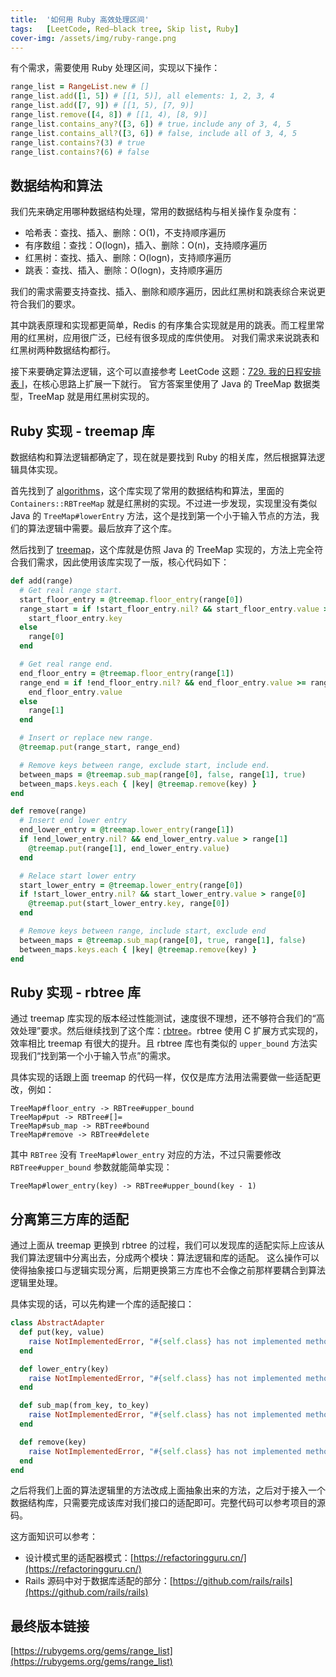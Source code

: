 ```yaml
---
title:  '如何用 Ruby 高效处理区间'
tags:   [LeetCode, Red–black tree, Skip list, Ruby]
cover-img: /assets/img/ruby-range.png
---
```


有个需求，需要使用 Ruby 处理区间，实现以下操作：

```ruby
range_list = RangeList.new # []
range_list.add([1, 5]) # [[1, 5)], all elements: 1, 2, 3, 4
range_list.add([7, 9]) # [[1, 5), [7, 9)]
range_list.remove([4, 8]) # [[1, 4), [8, 9)]
range_list.contains_any?([3, 6]) # true，include any of 3, 4, 5
range_list.contains_all?([3, 6]) # false, include all of 3, 4, 5
range_list.contains?(3) # true
range_list.contains?(6) # false
```

## 数据结构和算法

我们先来确定用哪种数据结构处理，常用的数据结构与相关操作复杂度有：

- 哈希表：查找、插入、删除：O(1)，不支持顺序遍历
- 有序数组：查找：O(logn)，插入、删除：O(n)，支持顺序遍历
- 红黑树：查找、插入、删除：O(logn)，支持顺序遍历
- 跳表：查找、插入、删除：O(logn)，支持顺序遍历

我们的需求需要支持查找、插入、删除和顺序遍历，因此红黑树和跳表综合来说更符合我们的要求。

其中跳表原理和实现都更简单，Redis 的有序集合实现就是用的跳表。而工程里常用的红黑树，应用很广泛，已经有很多现成的库供使用。
对我们需求来说跳表和红黑树两种数据结构都行。

接下来要确定算法逻辑，这个可以直接参考 LeetCode 这题：[729. 我的日程安排表 I](https://leetcode-cn.com/problems/my-calendar-i/)，在核心思路上扩展一下就行。
官方答案里使用了 Java 的 TreeMap 数据类型，TreeMap 就是用红黑树实现的。

## Ruby 实现 - treemap 库

数据结构和算法逻辑都确定了，现在就是要找到 Ruby 的相关库，然后根据算法逻辑具体实现。

首先找到了 [algorithms](https://rubygems.org/gems/algorithms)，这个库实现了常用的数据结构和算法，里面的 `Containers::RBTreeMap` 就是红黑树的实现。不过进一步发现，实现里没有类似 Java 的 `TreeMap#lowerEntry` 方法，这个是找到第一个小于输入节点的方法，我们的算法逻辑中需要。最后放弃了这个库。

然后找到了 [treemap](https://rubygems.org/gems/treemap)，这个库就是仿照 Java 的 TreeMap 实现的，方法上完全符合我们需求，因此使用该库实现了一版，核心代码如下：

```ruby
def add(range)
  # Get real range start.
  start_floor_entry = @treemap.floor_entry(range[0])
  range_start = if !start_floor_entry.nil? && start_floor_entry.value >= range[0]
    start_floor_entry.key
  else
    range[0]
  end

  # Get real range end.
  end_floor_entry = @treemap.floor_entry(range[1])
  range_end = if !end_floor_entry.nil? && end_floor_entry.value >= range[1]
    end_floor_entry.value
  else
    range[1]
  end

  # Insert or replace new range.
  @treemap.put(range_start, range_end)

  # Remove keys between range, exclude start, include end.
  between_maps = @treemap.sub_map(range[0], false, range[1], true)
  between_maps.keys.each { |key| @treemap.remove(key) }
end

def remove(range)
  # Insert end lower entry
  end_lower_entry = @treemap.lower_entry(range[1])
  if !end_lower_entry.nil? && end_lower_entry.value > range[1]
    @treemap.put(range[1], end_lower_entry.value)
  end

  # Relace start lower entry
  start_lower_entry = @treemap.lower_entry(range[0])
  if !start_lower_entry.nil? && start_lower_entry.value > range[0]
    @treemap.put(start_lower_entry.key, range[0])
  end

  # Remove keys between range, include start, exclude end
  between_maps = @treemap.sub_map(range[0], true, range[1], false)
  between_maps.keys.each { |key| @treemap.remove(key) }
end
```

## Ruby 实现 - rbtree 库

通过 treemap 库实现的版本经过性能测试，速度很不理想，还不够符合我们的“高效处理”要求。然后继续找到了这个库：[rbtree](https://rubygems.org/gems/rbtree)。rbtree 使用 C 扩展方式实现的，效率相比 treemap 有很大的提升。且 rbtree 库也有类似的 `upper_bound` 方法实现我们“找到第一个小于输入节点”的需求。

具体实现的话跟上面 treemap 的代码一样，仅仅是库方法用法需要做一些适配更改，例如：

```
TreeMap#floor_entry -> RBTree#upper_bound
TreeMap#put -> RBTree#[]=
TreeMap#sub_map -> RBTree#bound
TreeMap#remove -> RBTree#delete
```

其中 `RBTree` 没有 `TreeMap#lower_entry` 对应的方法，不过只需要修改 `RBTree#upper_bound` 参数就能简单实现：

```
TreeMap#lower_entry(key) -> RBTree#upper_bound(key - 1)
```

## 分离第三方库的适配

通过上面从 treemap 更换到 rbtree 的过程，我们可以发现库的适配实际上应该从我们算法逻辑中分离出去，分成两个模块：算法逻辑和库的适配。
这么操作可以使得抽象接口与逻辑实现分离，后期更换第三方库也不会像之前那样要耦合到算法逻辑里处理。

具体实现的话，可以先构建一个库的适配接口：

```ruby
class AbstractAdapter
  def put(key, value)
    raise NotImplementedError, "#{self.class} has not implemented method '#{__method__}'"
  end

  def lower_entry(key)
    raise NotImplementedError, "#{self.class} has not implemented method '#{__method__}'"
  end

  def sub_map(from_key, to_key)
    raise NotImplementedError, "#{self.class} has not implemented method '#{__method__}'"
  end

  def remove(key)
    raise NotImplementedError, "#{self.class} has not implemented method '#{__method__}'"
  end
end
```

之后将我们上面的算法逻辑里的方法改成上面抽象出来的方法，之后对于接入一个数据结构库，只需要完成该库对我们接口的适配即可。完整代码可以参考项目的源码。

这方面知识可以参考：

- 设计模式里的适配器模式：[https://refactoringguru.cn/](https://refactoringguru.cn/)
- Rails 源码中对于数据库适配的部分：[https://github.com/rails/rails](https://github.com/rails/rails)

## 最终版本链接

[https://rubygems.org/gems/range_list](https://rubygems.org/gems/range_list)

